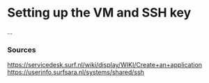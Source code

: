# Setting up the VM and SSH key
...

### Sources
https://servicedesk.surf.nl/wiki/display/WIKI/Create+an+application
https://userinfo.surfsara.nl/systems/shared/ssh
